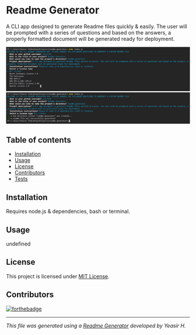 
# Readme Generator
A CLI app designed to generate Readme files quickly & easily. The user will be prompted with a series of questions and based on the answers, a properly formatted document will be generated ready for deployment.

![Questions Preview](https://github.com/yeasir01/readme-generator/blob/master/images/Questions.png)
![Confirmation Preview](https://github.com/yeasir01/readme-generator/blob/master/images/confirmations.png)

## Table of contents
* [Installation](#Installation)
* [Usage](#Usage)
* [License](#License)
* [Contributors](#Contributors)
* [Tests](#tests)
## Installation
Requires node.js & dependencies, bash or terminal.
## Usage
undefined
## License
This project is licensed under [MIT License](https://choosealicense.com/licenses/).
## Contributors
[![forthebadge](https://forthebadge.com/images/badges/built-by-hipsters.svg)](https://forthebadge.com)
***

_This file was generated using a [Readme Generator](https://github.com/yeasir01/readme-generator) developed by Yeasir H._
